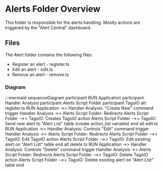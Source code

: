 # Alerts Folder Overview
This folder is responsible for the alerts handling. Mostly actions are triggered by the "Alert Central" dashboard.

## Files
The Alert folder contains the following files:
* Register an alert - register.ts
* Edit an alert - edit.ts
* Remove an alert - remove.ts

### Diagram

:::mermaid
sequenceDiagram
    participant RUN Application
    participant Handler Analysis
    participant Alerts Script Folder
    participant TagoIO
        alt register.ts
            RUN Application ->> Handler Analysis: "Create New" command trigger
            Handler Analysis ->> Alerts Script Folder: Redirects
            Alerts Script Folder -->> TagoIO: Creates TagoIO action
            Alerts Script Folder -->> TagoIO: Send new alert to "Alert List" table (create action_list variable)
        end
        alt edit.ts
            RUN Application ->> Handler Analysis: Controls "Edit" command trigger
            Handler Analysis ->> Alerts Script Folder: Redirects
            Alerts Script Folder -->> TagoIO: Edit TagoIO action
            Alerts Script Folder -->> TagoIO: Edit existing alert on "Alert List" table
        end
        alt delete.ts
            RUN Application ->> Handler Analysis: Controls "Delete" command trigger
            Handler Analysis ->> Alerts Script Folder: Redirects
            Alerts Script Folder -->> TagoIO: Delete TagoIO action
            Alerts Script Folder -->> TagoIO: Delete existing alert on "Alert List" table
        end
    